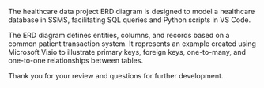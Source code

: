 The healthcare data project ERD diagram is designed to model a healthcare database in SSMS, facilitating SQL queries and Python scripts in VS Code.

The ERD diagram defines entities, columns, and records based on a common patient transaction system.
It represents an example created using Microsoft Visio to illustrate primary keys, foreign keys, one-to-many, and one-to-one relationships between tables.

Thank you for your review and questions for further development.
